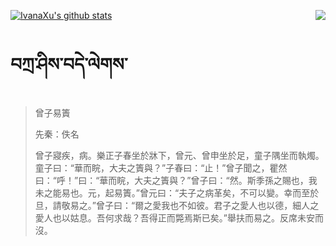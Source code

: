 [![IvanaXu's github stats](https://github-readme-stats.vercel.app/api?username=IvanaXu&show_icons=true&theme=vue-dark)](https://github.com/anuraghazra/github-readme-stats)
<img align="right" src="https://github-readme-stats.vercel.app/api/top-langs/?username=IvanaXu&langs_count=3&theme=graywhite" />
# བཀྲ་ཤིས་བདེ་ལེགས་
> 曾子易簀
> 
> 先秦：佚名 
> 
> 曾子寢疾，病。樂正子春坐於牀下，曾元、曾申坐於足，童子隅坐而執燭。童子曰：“華而睆，大夫之簀與？”子春曰：“止！”曾子聞之，瞿然曰：“呼！”曰：“華而睆，大夫之簀與？”曾子曰：“然。斯季孫之賜也，我未之能易也。元，起易簀。”曾元曰：“夫子之病革矣，不可以變。幸而至於旦，請敬易之。”曾子曰：“爾之愛我也不如彼。君子之愛人也以德，細人之愛人也以姑息。吾何求哉？吾得正而斃焉斯已矣。”舉扶而易之。反席未安而沒。
>